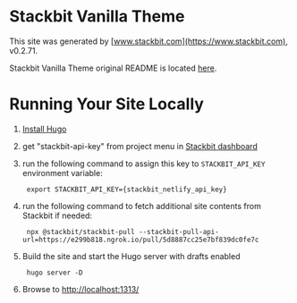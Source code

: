 # Stackbit Vanilla Theme

This site was generated by [www.stackbit.com](https://www.stackbit.com), v0.2.71.

Stackbit Vanilla Theme original README is located [here](./README.theme.md).

# Running Your Site Locally

1. [Install Hugo](https://gohugo.io/getting-started/quick-start/#step-1-install-hugo)

1. get "stackbit-api-key" from project menu in [Stackbit dashboard](https://app.stackbit.com/dashboard)

1. run the following command to assign this key to `STACKBIT_API_KEY` environment variable:

        export STACKBIT_API_KEY={stackbit_netlify_api_key}

1. run the following command to fetch additional site contents from Stackbit if needed:

        npx @stackbit/stackbit-pull --stackbit-pull-api-url=https://e299b818.ngrok.io/pull/5d8887cc25e7bf839dc0fe7c

1. Build the site and start the Hugo server with drafts enabled

        hugo server -D

1. Browse to [http://localhost:1313/](http://localhost:1313/)
